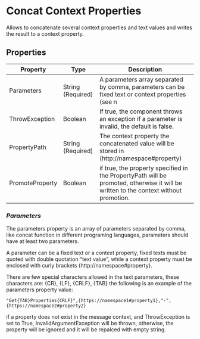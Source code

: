 
# Concat Context Properties
Allows to concatenate several context properties and text values and writes the result to a context property.

## Properties
|Property|Type|Description|
|--|--|--|
|Parameters |String (Required)| A parameters array separated by comma, parameters can be fixed text or context properties (see n |
|ThrowException| Boolean | If true, the component throws an exception if a parameter is invalid, the default is false.
|PropertyPath| String (Required)|The context property the concatenated value will be stored in (http://namespace#property)
|PromoteProperty| Boolean| if true, the property specified in the PropertyPath will be promoted, otherwise it will be written to the context without promotion.

### *Parameters*
The  parameters property is an array of parameters separated by comma, like concat function in different programing languages, parameters should have at least two parameters.

A parameter can be a fixed text or a context property, fixed texts must be quoted with double quotation "text value", while a context property must be enclosed with curly brackets {http://namespace#property}.

There are few special characters allowed in the text parameters, these characters are: {CR}, {LF}, {CRLF}, {TAB}
the following is an example of the parameters property value:
~~~ 
"Get{TAB}Properties{CRLF}",{https://namespace1#property1},"-",{https://namespace2#property2}
~~~
if a property does not exist in the message context, and ThrowException is set to True, InvalidArgumentException will be thrown, otherwise, the property will be ignored and it will be repalced with empty string.
